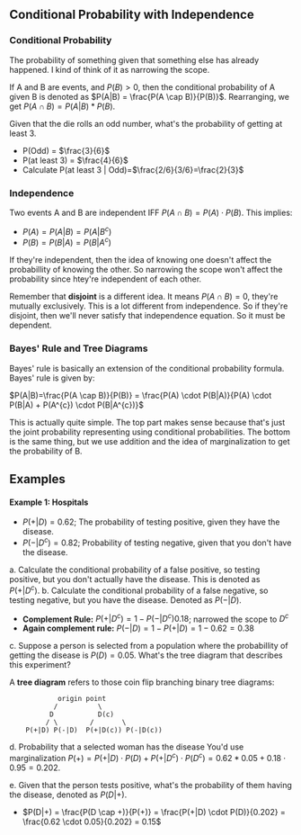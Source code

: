 ## Conditional Probability with Independence

### Conditional Probability
The probability of something given that something else has already happened. I kind of think of it as narrowing the scope.

If A and B are events, and $P(B) > 0$, then the conditional probability of A given B is denoted as $P(A|B) = \frac{P(A \cap B)}{P(B)}$. Rearranging, we get $P(A \cap B) = P(A|B) * P(B)$. 

Given that the die rolls an odd number, what's the probability of getting at least 3.
- P(Odd) = $\frac{3}{6}$
- P(at least 3) = $\frac{4}{6}$
- Calculate P(at least 3 | Odd)=$\frac{2/6}{3/6}=\frac{2}{3}$

### Independence
Two events A and B are independent IFF $P(A \cap B) = P(A) \cdot P(B)$. This implies:
  - $P(A) = P(A|B) = P(A| B^{c})$
  - $P(B) = P(B|A) = P(B| A^{c})$

If they're independent, then the idea of knowing one doesn't affect the probabillity of knowing the other. So narrowing the scope won't affect the probability since htey're independent of each other.

Remember that **disjoint** is a different idea. It means $P(A \cap B) = 0$, they're mutually exclusively. This is a lot different from independence. So if they're disjoint, then we'll never satisfy that independence equation. So it must be dependent.

### Bayes' Rule and Tree Diagrams
Bayes' rule is basically an extension of the conditional probability formula. Bayes' rule is given by: 

$P(A|B)=\frac{P(A \cap B)}{P(B)} = \frac{P(A) \cdot P(B|A)}{P(A) \cdot P(B|A) + P(A^{c}) \cdot P(B|A^{c})}$

This is actually quite simple. The top part makes sense because that's just the joint probability representing using conditional probabilities. The bottom is the same thing, but we use addition and the idea of marginalization to get the probability of B.

## Examples 

#### Example 1: Hospitals
- $P(+ | D) = 0.62$; The probability of testing positive, given they have the disease.
- $P(-|D^{c})= 0.82$; Probability of testing negative, given that you don't have the disease.

a. Calculate the conditional probability of a false positive, so testing positive, but you don't actually have the disease. This is denoted as $P(+|D^{c})$.
b. Calculate the conditional probability of a false negative, so testing negative, but you have the disease. Denoted as $P(-|D)$.

- **Complement Rule:** $P(+|D^{c}) = 1 - P(-|D^{c}) 0.18$; narrowed the scope to $D^{c}$
- **Again complement rule:** $P(-|D) = 1-P(+|D) = 1-0.62=0.38$

c. Suppose a person is selected from a population where the probabillity of getting the disease is $P(D)=0.05$. What's the tree diagram that describes this experiment?

A **tree diagram** refers to those coin flip branching binary tree diagrams:
```
            origin point
           /          \
          D           D(c)
         / \        /       \
    P(+|D) P(-|D)  P(+|D(c)) P(-|D(c))
```
d. Probability that a selected woman has the disease
You'd use marginalization $P(+) = P(+|D) \cdot P(D) + P(+|D^{c}) \cdot P(D^{c}) = 0.62 * 0.05 + 0.18 \cdot 0.95 = 0.202$.

e. Given that the person tests positive, what's the probability of them having the disease, denoted as $P(D | +)$. 

- $P(D|+) = \frac{P(D \cap +)}{P(+)} = \frac{P(+|D) \cdot P(D)}{0.202} = \frac{0.62 \cdot 0.05}{0.202} = 0.15$ 